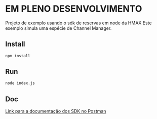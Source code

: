 # EM PLENO DESENVOLVIMENTO

Projeto de exemplo usando o sdk de reservas em node da HMAX
Este exemplo simula uma espécie de Channel Manager.

## Install

```bash
npm install
```

## Run

```bash
node index.js
```

## Doc

[Link para a documentação dos SDK no Postman](https://documenter.getpostman.com/view/1414832/RzZ6JLrz)
